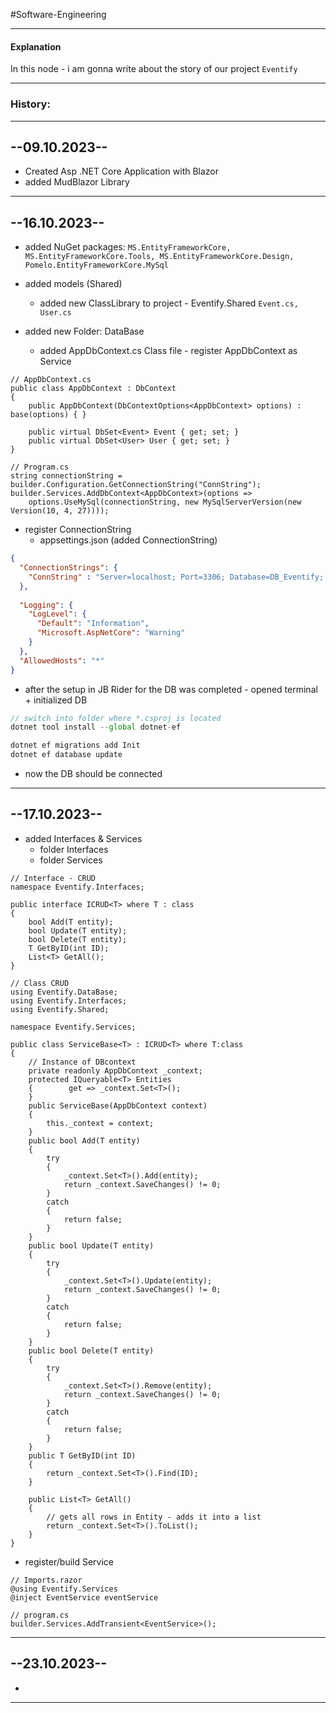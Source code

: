 #Software-Engineering 

---
#### Explanation
In this node - i am gonna write about the story of our project `Eventify`

---
### History:

---

## --09.10.2023--
- Created Asp .NET Core Application with Blazor
- added MudBlazor Library
---

## --16.10.2023--

- added NuGet packages: `MS.EntityFrameworkCore, MS.EntityFrameworkCore.Tools, MS.EntityFrameworkCore.Design, Pomelo.EntityFrameworkCore.MySql` 
- added models (Shared)
	- added new ClassLibrary to project - Eventify.Shared `Event.cs, User.cs` 

- added new Folder: DataBase
	- added AppDbContext.cs Class file - register AppDbContext as Service
```Csharp
// AppDbContext.cs
public class AppDbContext : DbContext  
{  
    public AppDbContext(DbContextOptions<AppDbContext> options) : base(options) { }  
  
    public virtual DbSet<Event> Event { get; set; }  
    public virtual DbSet<User> User { get; set; }  
}

// Program.cs
string connectionString = builder.Configuration.GetConnectionString("ConnString");  
builder.Services.AddDbContext<AppDbContext>(options =>  
    options.UseMySql(connectionString, new MySqlServerVersion(new Version(10, 4, 27))));
```

- register ConnectionString
	- appsettings.json (added ConnectionString)
```JSON
{  
  "ConnectionStrings": {  
    "ConnString" : "Server=localhost; Port=3306; Database=DB_Eventify; User=root;"  
  },  
    
  "Logging": {  
    "LogLevel": {  
      "Default": "Information",  
      "Microsoft.AspNetCore": "Warning"  
    }  
  },  
  "AllowedHosts": "*"  
}
```

- after the setup in JB Rider for the DB was completed - opened terminal + initialized DB
```js
// switch into folder where *.csproj is located
dotnet tool install --global dotnet-ef

dotnet ef migrations add Init  
dotnet ef database update
```

- now the DB should be connected
---

## --17.10.2023--

- added Interfaces & Services
	- folder Interfaces
	- folder Services
```Csharp
// Interface - CRUD
namespace Eventify.Interfaces;  
  
public interface ICRUD<T> where T : class  
{  
    bool Add(T entity);  
    bool Update(T entity);  
    bool Delete(T entity);  
    T GetByID(int ID);  
    List<T> GetAll();  
}

// Class CRUD
using Eventify.DataBase;  
using Eventify.Interfaces;  
using Eventify.Shared;  
  
namespace Eventify.Services;  
  
public class ServiceBase<T> : ICRUD<T> where T:class  
{  
    // Instance of DBcontext  
    private readonly AppDbContext _context;  
    protected IQueryable<T> Entities  
    {        get => _context.Set<T>();  
    }  
    public ServiceBase(AppDbContext context)  
    {  
        this._context = context;  
    }  
    public bool Add(T entity)  
    {  
        try  
        {  
            _context.Set<T>().Add(entity);  
            return _context.SaveChanges() != 0;  
        }  
        catch  
        {  
            return false;  
        }  
    }  
    public bool Update(T entity)  
    {  
        try  
        {  
            _context.Set<T>().Update(entity);  
            return _context.SaveChanges() != 0;  
        }  
        catch  
        {  
            return false;  
        }  
    }  
    public bool Delete(T entity)  
    {  
        try  
        {  
            _context.Set<T>().Remove(entity);  
            return _context.SaveChanges() != 0;  
        }  
        catch  
        {  
            return false;  
        }  
    }  
    public T GetByID(int ID)  
    {  
        return _context.Set<T>().Find(ID);  
    }  
  
    public List<T> GetAll()  
    {  
        // gets all rows in Entity - adds it into a list  
        return _context.Set<T>().ToList();  
    }  
}
```

- register/build Service
```Csharp
// Imports.razor
@using Eventify.Services  
@inject EventService eventService

// program.cs
builder.Services.AddTransient<EventService>();
```

----

## --23.10.2023--

- 

---